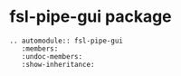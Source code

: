 # fsl-pipe-gui package

```{eval-rst}
.. automodule:: fsl-pipe-gui
   :members:
   :undoc-members:
   :show-inheritance:
```
